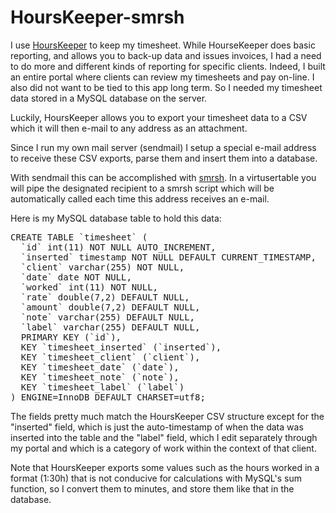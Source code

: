 # HoursKeeper-smrsh

I use <a href="https://itunes.apple.com/us/app/hours-keeper-time-tracking/id563155321?mt=8" target=_blank>HoursKeeper</a> to keep my timesheet.  While HourseKeeper does basic reporting, and allows you to back-up data and issues invoices, I had a need to do more and different kinds of reporting for specific clients.  Indeed, I built an entire portal where clients can review my timesheets and pay on-line.  I also did not want to be tied to this app long term.  So I needed my timesheet data stored in a MySQL database on the server.

Luckily, HoursKeeper allows you to export your timesheet data to a CSV which it will then e-mail to any address as an attachment.

Since I run my own mail server (sendmail) I setup a special e-mail address to receive these CSV exports, parse them and insert them into a database.

With sendmail this can be accomplished with <a href="http://www.tldp.org/LDP/solrhe/Securing-Optimizing-Linux-RH-Edition-v1.3/chap22sec182.html" target=_blank>smrsh</a>.  In a virtusertable you will pipe the designated recipient to a smrsh script which will be automatically called each time this address receives an e-mail.  

Here is my MySQL database table to hold this data:

<pre>
CREATE TABLE `timesheet` (
  `id` int(11) NOT NULL AUTO_INCREMENT,
  `inserted` timestamp NOT NULL DEFAULT CURRENT_TIMESTAMP,
  `client` varchar(255) NOT NULL,
  `date` date NOT NULL,
  `worked` int(11) NOT NULL,
  `rate` double(7,2) DEFAULT NULL,
  `amount` double(7,2) DEFAULT NULL,
  `note` varchar(255) DEFAULT NULL,
  `label` varchar(255) DEFAULT NULL,
  PRIMARY KEY (`id`),
  KEY `timesheet_inserted` (`inserted`),
  KEY `timesheet_client` (`client`),
  KEY `timesheet_date` (`date`),
  KEY `timesheet_note` (`note`),
  KEY `timesheet_label` (`label`)
) ENGINE=InnoDB DEFAULT CHARSET=utf8;
</pre>

The fields pretty much match the HoursKeeper CSV structure except for the "inserted" field, which is just the auto-timestamp of when the data was inserted into the table and the "label" field, which I edit separately through my portal and which is a category of work within the context of that client.

Note that HoursKeeper exports some values such as the hours worked in a format (1:30h) that is not conducive for calculations with MySQL's sum function, so I convert them to minutes, and store them like that in the database.
